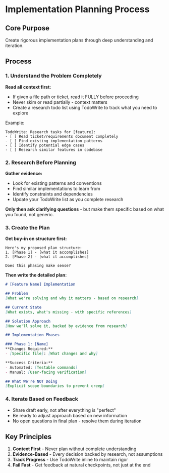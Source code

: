 # Implementation Planning Process

## Core Purpose
Create rigorous implementation plans through deep understanding and iteration.

## Process

### 1. Understand the Problem Completely

**Read all context first:**
- If given a file path or ticket, read it FULLY before proceeding
- Never skim or read partially - context matters
- Create a research todo list using TodoWrite to track what you need to explore

Example:
```
TodoWrite: Research tasks for [feature]:
- [ ] Read ticket/requirements document completely
- [ ] Find existing implementation patterns
- [ ] Identify potential edge cases
- [ ] Research similar features in codebase
```

### 2. Research Before Planning

**Gather evidence:**
- Look for existing patterns and conventions
- Find similar implementations to learn from  
- Identify constraints and dependencies
- Update your TodoWrite list as you complete research

**Only then ask clarifying questions** - but make them specific based on what you found, not generic.

### 3. Create the Plan

**Get buy-in on structure first:**
```
Here's my proposed plan structure:
1. [Phase 1] - [what it accomplishes]
2. [Phase 2] - [what it accomplishes]

Does this phasing make sense?
```

**Then write the detailed plan:**

```markdown
# [Feature Name] Implementation

## Problem
[What we're solving and why it matters - based on research]

## Current State
[What exists, what's missing - with specific references]

## Solution Approach
[How we'll solve it, backed by evidence from research]

## Implementation Phases

### Phase 1: [Name]
**Changes Required:**
- [Specific file]: [What changes and why]

**Success Criteria:**
- Automated: [Testable commands]
- Manual: [User-facing verification]

## What We're NOT Doing
[Explicit scope boundaries to prevent creep]
```

### 4. Iterate Based on Feedback

- Share draft early, not after everything is "perfect"
- Be ready to adjust approach based on new information
- No open questions in final plan - resolve them during iteration

## Key Principles

1. **Context First** - Never plan without complete understanding
2. **Evidence-Based** - Every decision backed by research, not assumptions  
3. **Track Progress** - Use TodoWrite inline to maintain rigor
4. **Fail Fast** - Get feedback at natural checkpoints, not just at the end